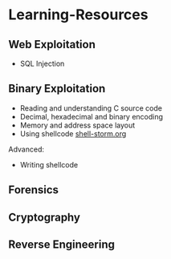 # Learning-Resources

## Web Exploitation
- SQL Injection

## Binary Exploitation
- Reading and understanding C source code
- Decimal, hexadecimal and binary encoding
- Memory and address space layout
- Using shellcode [shell-storm.org](online)

Advanced:
- Writing shellcode

## Forensics

## Cryptography

## Reverse Engineering

